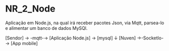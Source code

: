 # NR_2_Node
Aplicação em Node.js, na qual irá receber pacotes Json, via Mqtt, parsea-lo e alimentar um banco de dados MySQl. 


[Sendor] → -mqtt-→ [Aplicação Node.js] → [mysql] 
                             ↓
                          [Nuven] →-SocketIo-→ [App mobile]
